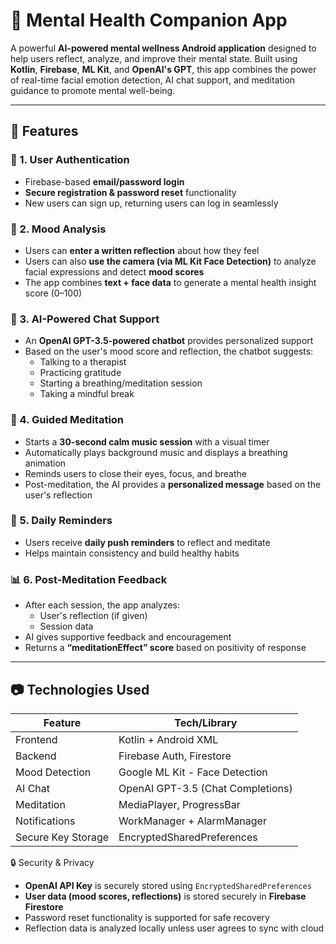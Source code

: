 # 🧠 Mental Health Companion App

A powerful **AI-powered mental wellness Android application** designed to help users reflect, analyze, and improve their mental state. Built using **Kotlin**, **Firebase**, **ML Kit**, and **OpenAI's GPT**, this app combines the power of real-time facial emotion detection, AI chat support, and meditation guidance to promote mental well-being.

---

## 🌟 Features

### 👤 1. User Authentication
- Firebase-based **email/password login**
- **Secure registration & password reset** functionality
- New users can sign up, returning users can log in seamlessly

### 🧠 2. Mood Analysis
- Users can **enter a written reflection** about how they feel
- Users can also **use the camera (via ML Kit Face Detection)** to analyze facial expressions and detect **mood scores**
- The app combines **text + face data** to generate a mental health insight score (0–100)

### 🤖 3. AI-Powered Chat Support
- An **OpenAI GPT-3.5-powered chatbot** provides personalized support
- Based on the user's mood score and reflection, the chatbot suggests:
  - Talking to a therapist
  - Practicing gratitude
  - Starting a breathing/meditation session
  - Taking a mindful break

### 🎵 4. Guided Meditation
- Starts a **30-second calm music session** with a visual timer
- Automatically plays background music and displays a breathing animation
- Reminds users to close their eyes, focus, and breathe
- Post-meditation, the AI provides a **personalized message** based on the user's reflection

### 🔁 5. Daily Reminders
- Users receive **daily push reminders** to reflect and meditate
- Helps maintain consistency and build healthy habits

### 📊 6. Post-Meditation Feedback
- After each session, the app analyzes:
  - User's reflection (if given)
  - Session data
- AI gives supportive feedback and encouragement
- Returns a **“meditationEffect” score** based on positivity of response

---

## 📷 Technologies Used

| Feature                   | Tech/Library                     |
|---------------------------|----------------------------------|
| Frontend                  | Kotlin + Android XML             |
| Backend                   | Firebase Auth, Firestore         |
| Mood Detection            | Google ML Kit - Face Detection   |
| AI Chat                   | OpenAI GPT-3.5 (Chat Completions)|
| Meditation                | MediaPlayer, ProgressBar         |
| Notifications             | WorkManager + AlarmManager       |
| Secure Key Storage        | EncryptedSharedPreferences       |


🔒 Security & Privacy

- **OpenAI API Key** is securely stored using `EncryptedSharedPreferences`
- **User data (mood scores, reflections)** is stored securely in **Firebase Firestore**
- Password reset functionality is supported for safe recovery
- Reflection data is analyzed locally unless user agrees to sync with cloud
